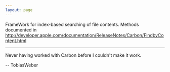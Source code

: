 ```yaml
---
layout: page
---
```




FrameWork for index-based searching of file contents. Methods documented in http://developer.apple.com/documentation/ReleaseNotes/Carbon/FindbyContent.html

----

Never having worked with Carbon before I couldn't make it work.

-- TobiasWeber
